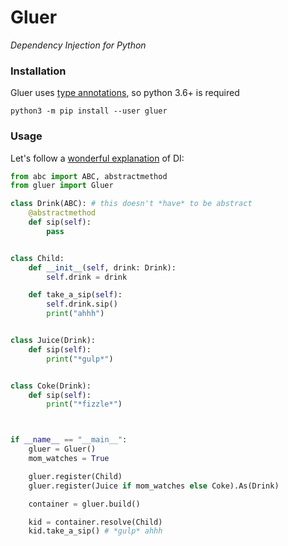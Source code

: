 # Gluer

*Dependency Injection for Python*

### Installation

Gluer uses [type annotations](https://www.python.org/dev/peps/pep-0484/), so python 3.6+ is required

	python3 -m pip install --user gluer


### Usage


Let's follow a [wonderful explanation](https://stackoverflow.com/a/1638961/4339338) of DI:


```python
from abc import ABC, abstractmethod
from gluer import Gluer

class Drink(ABC): # this doesn't *have* to be abstract
	@abstractmethod
	def sip(self):
		pass


class Child:
	def __init__(self, drink: Drink):
		self.drink = drink

	def take_a_sip(self):
		self.drink.sip()
		print("ahhh")


class Juice(Drink):
	def sip(self):
		print("*gulp*")


class Coke(Drink):
	def sip(self):
		print("*fizzle*")



if __name__ == "__main__":
	gluer = Gluer()
	mom_watches = True

	gluer.register(Child)
	gluer.register(Juice if mom_watches else Coke).As(Drink)

	container = gluer.build()

	kid = container.resolve(Child)
	kid.take_a_sip() # *gulp* ahhh
```

